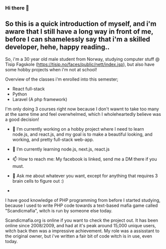 ### Hi there 👋
## So this is a quick introduction of myself, and i'm aware that I still have a long way in front of me, before I can shamelessly say that i'm a skilled developer, hehe, happy reading..


So, i'm a 30 year old male student from Norway, studying computer stuff @ Tisip Fagskole (https://tisip.no/faces/public/nett/index.jsp), but also have some hobby projects when i'm not at school!

Overview of the classes i'm enrolled into this semester;
  
   - React full-stack
   - Python
   - Laravel (A php framework)

I'm only doing 3 courses right now because I don't wawnt to take too many at the same time and feel overwhelmed, which I wholeheartedly believe was a good decision! 

- 🔭 I’m currently working on a hobby project where I need  to learn node.js, and react.js, and my goal is to make a beautiful looking, and working, and pretty full-stack web-app.
- 🌱 I’m currently learning node.js, next.js, react.js
- 📫 How to reach me: My facebook is linked, send me a DM there if you must.
- 💬 Ask me about whatever you want, except for anything that requires 3 brain cells to figure out :)

- 
I have good knowledge of PHP programming from before I started studying, because I used to write PHP code towards a text-based mafia game called "Scandicmafia", witch is run by someone else today.

Scandicmafia.org is online if you want to check the project out. It has been online since 2008/2009, and had at it's peak around 15,000 unique users, witch back then was a impressive achievement. My role was a assisstant to the original owner, but i've written a fair bit of code witch is in use, even today.

  
<!--
**slowboii/slowboii** is a ✨ _special_ ✨ repository because its `README.md` (this file) appears on your GitHub profile.

Here are some ideas to get you started:

- 🔭 I’m currently working on ...
- 🌱 I’m currently learning ...
- 👯 I’m looking to collaborate on ...
- 🤔 I’m looking for help with ...
- 💬 Ask me about ...
- 📫 How to reach me: ...
- 😄 Pronouns: ...
- ⚡ Fun fact: ...
-->
